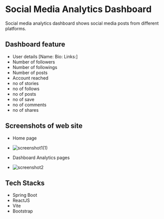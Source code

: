 
# Social Media Analytics Dashboard
Social media analytics dashboard shows social media posts from different platforms.

## Dashboard feature
- User details [Name: Bio: Links:]
- Number of followers
- Number of followings
- Number of posts
- Account reached
- no of  stories
- no of follows
- no of posts
- no of save
- no of comments
- no of shares

## Screenshots of web site

- Home page
- ![screenshot1(1)](https://github.com/user-attachments/assets/1d00fb65-c40e-422f-bd31-3e40f3dcfe75)
  


- Dashboard Analytics pages
- ![screenshot2](https://github.com/user-attachments/assets/a546701b-2d00-4183-8bcb-7b9ac788b5ac)


  


## Tech Stacks
- Spring Boot
- ReactJS
- Vite
- Bootstrap
